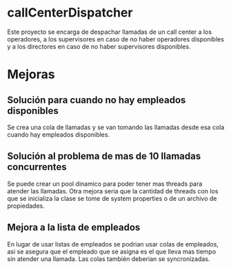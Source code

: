 # callCenterDispatcher

Este proyecto se encarga de despachar llamadas de un call center a los
operadores, a los supervisores en caso de no haber operadores disponibles y
a los directores en caso de no haber supervisores disponibles.

# Mejoras

## Solución para cuando no hay empleados disponibles

Se crea una cola de llamadas y se van tomando las llamadas desde esa cola cuando
hay empleados disponibles.

## Solución al problema de mas de 10 llamadas concurrentes

Se puede crear un pool dinamico para poder tener mas threads para atender las
llamadas. Otra mejora seria que la cantidad de threads con los que se
inicializa la clase se tome de system properties o de un archivo de propiedades.


## Mejora a la lista de empleados

En lugar de usar listas de empleados se podrian usar colas de empleados, asi se
asegura que el empleado que se asigna es el que lleva mas tiempo sin atender una
llamada. Las colas también deberian se syncronizadas.
